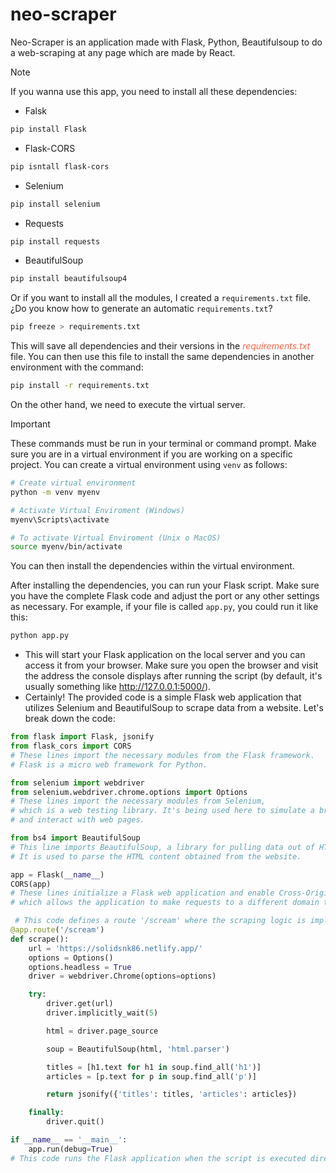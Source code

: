 # neo-scraper
Neo-Scraper is an application made with Flask, Python, Beautifulsoup to do a web-scraping at any page which are made by React.

>[!Note]
>If you wanna use this app, you need to install all these dependencies:

- Falsk
```bash
pip install Flask
```
- Flask-CORS
```bash
pip isntall flask-cors
```
- Selenium
```bash
pip install selenium
```
- Requests
```bash
pip install requests
```
- BeautifulSoup
```bash
pip install beautifulsoup4
```
Or if you want to install all the modules, I created a `requirements.txt` file. ¿Do you know how to generate an automatic `requirements.txt`?
```bash
pip freeze > requirements.txt
```
This will save all dependencies and their versions in the <i style="color:tomato">requirements.txt</i> file. You can then use this file to install the same dependencies in another environment with the command:

```bash
pip install -r requirements.txt
```

On the other hand, we need to execute the virtual server.
>[!Important]
>These commands must be run in your terminal or command prompt. Make sure you are in a virtual environment if you are working on a specific project. You can create a virtual environment using `venv` as follows:

```bash
# Create virtual environment
python -m venv myenv

# Activate Virtual Enviroment (Windows)
myenv\Scripts\activate

# To activate Virtual Enviroment (Unix o MacOS)
source myenv/bin/activate
```
You can then install the dependencies within the virtual environment.

After installing the dependencies, you can run your Flask script. Make sure you have the complete Flask code and adjust the port or any other settings as necessary. For example, if your file is called `app.py`, you could run it like this:
```bash
python app.py
```
- This will start your Flask application on the local server and you can access it from your browser. Make sure you open the browser and visit the address the console displays after running the script (by default, it's usually something like http://127.0.0.1:5000/).
- Certainly! The provided code is a simple Flask web application that utilizes Selenium and BeautifulSoup to scrape data from a website. Let's break down the code:
```python
from flask import Flask, jsonify
from flask_cors import CORS
# These lines import the necessary modules from the Flask framework.
# Flask is a micro web framework for Python.

from selenium import webdriver
from selenium.webdriver.chrome.options import Options
# These lines import the necessary modules from Selenium,
# which is a web testing library. It's being used here to simulate a browser
# and interact with web pages.

from bs4 import BeautifulSoup
# This line imports BeautifulSoup, a library for pulling data out of HTML and XML files.
# It is used to parse the HTML content obtained from the website.

app = Flask(__name__) 
CORS(app)
# These lines initialize a Flask web application and enable Cross-Origin Resource Sharing (CORS),
# which allows the application to make requests to a different domain than the one from which the web page originated.

 # This code defines a route '/scream' where the scraping logic is implemented.
@app.route('/scream')
def scrape():
    url = 'https://solidsnk86.netlify.app/'
    options = Options()
    options.headless = True
    driver = webdriver.Chrome(options=options)

    try:
        driver.get(url)
        driver.implicitly_wait(5)

        html = driver.page_source

        soup = BeautifulSoup(html, 'html.parser')

        titles = [h1.text for h1 in soup.find_all('h1')]
        articles = [p.text for p in soup.find_all('p')]

        return jsonify({'titles': titles, 'articles': articles})

    finally:
        driver.quit()

if __name__ == '__main__':
    app.run(debug=True)
# This code runs the Flask application when the script is executed directly (not imported as a module), with debugging enabled.
```
